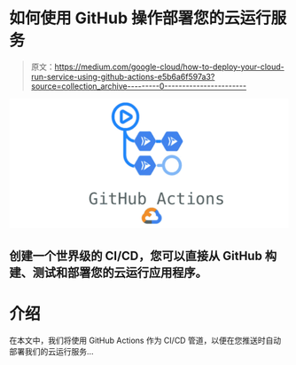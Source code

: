 # 如何使用 GitHub 操作部署您的云运行服务

> 原文：<https://medium.com/google-cloud/how-to-deploy-your-cloud-run-service-using-github-actions-e5b6a6f597a3?source=collection_archive---------0----------------------->

![](img/ca68fa77aab2cef26d115aced05cdb97.png)

## 创建一个世界级的 CI/CD，您可以直接从 GitHub 构建、测试和部署您的云运行应用程序。

# 介绍

在本文中，我们将使用 GitHub Actions 作为 CI/CD 管道，以便在您推送时自动部署我们的云运行服务…